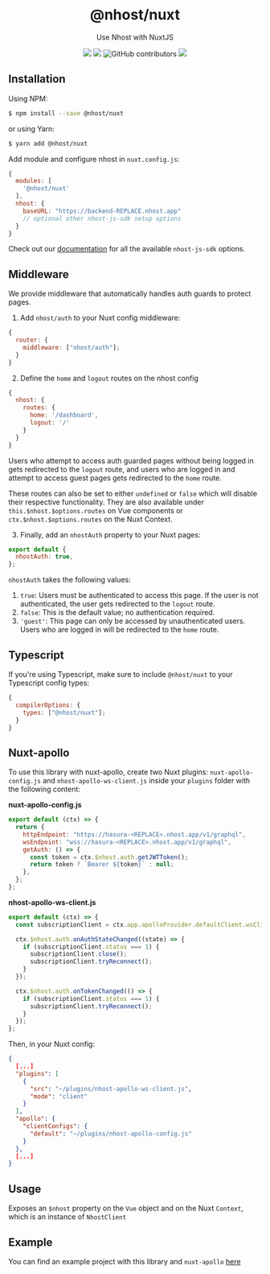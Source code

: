 <div align="center">
  <h1 align="center">
    @nhost/nuxt
  </h1>
  <p>Use Nhost with NuxtJS</p>
  <p>
    <img src="https://img.shields.io/npm/dt/@nhost/nuxt" />
    <img src="https://img.shields.io/npm/v/@nhost/nuxt" />
    <img alt="GitHub contributors" src="https://img.shields.io/github/contributors/nhost/nuxt-nhost-module">
    <img src="https://img.shields.io/npm/l/nhost" />
    </p>
  </p>
</div>

## Installation

Using NPM:

```bash
$ npm install --save @nhost/nuxt
```

or using Yarn:

```bash
$ yarn add @nhost/nuxt
```

Add module and configure nhost in `nuxt.config.js`:

```js
{
  modules: [
    '@nhost/nuxt'
  ],
  nhost: {
    baseURL: "https://backend-REPLACE.nhost.app"
    // optional other nhost-js-sdk setup options
  }
}
```

Check out our [documentation](https://docs.nhost.io/libraries/nhost-js-sdk#setup) for all the available `nhost-js-sdk` options.

## Middleware

We provide middleware that automatically handles auth guards to protect pages.

1. Add `nhost/auth` to your Nuxt config middleware:

```js
{
  router: {
    middleware: ["nhost/auth"];
  }
}
```

2. Define the `home` and `logout` routes on the nhost config

```js
{
  nhost: {
    routes: {
      home: '/dashboard',
      logout: '/'
    }
  }
}
```

Users who attempt to access auth guarded pages without being logged in gets redirected to the `logout` route, and users who are logged in and attempt to access guest pages gets redirected to the `home` route.

These routes can also be set to either `undefined` or `false` which will disable their respective functionality. They are also available under `this.$nhost.$options.routes` on Vue components or `ctx.$nhost.$options.routes` on the Nuxt Context.

3. Finally, add an `nhostAuth` property to your Nuxt pages:

```js
export default {
  nhostAuth: true,
};
```

`nhostAuth` takes the following values:

1. `true`: Users must be authenticated to access this page. If the user is not authenticated, the user gets redirected to the `logout` route.
2. `false`: This is the default value; no authentication required.
3. `'guest'`: This page can only be accessed by unauthenticated users. Users who are logged in will be redirected to the `home` route.

## Typescript

If you're using Typescript, make sure to include `@nhost/nuxt` to your Typescript config types:

```js
{
  compilerOptions: {
    types: ["@nhost/nuxt"];
  }
}
```

## Nuxt-apollo

To use this library with nuxt-apollo, create two Nuxt plugins: `nuxt-apollo-config.js` and `nhost-apollo-ws-client.js` inside your `plugins` folder with the following content:

**nuxt-apollo-config.js**

```js
export default (ctx) => {
  return {
    httpEndpoint: "https://hasura-<REPLACE>.nhost.app/v1/graphql",
    wsEndpoint: "wss://hasura-<REPLACE>.nhost.app/v1/graphql",
    getAuth: () => {
      const token = ctx.$nhost.auth.getJWTToken();
      return token ? `Bearer ${token}` : null;
    },
  };
};
```

**nhost-apollo-ws-client.js**

```js
export default (ctx) => {
  const subscriptionClient = ctx.app.apolloProvider.defaultClient.wsClient;

  ctx.$nhost.auth.onAuthStateChanged((state) => {
    if (subscriptionClient.status === 1) {
      subscriptionClient.close();
      subscriptionClient.tryReconnect();
    }
  });

  ctx.$nhost.auth.onTokenChanged(() => {
    if (subscriptionClient.status === 1) {
      subscriptionClient.tryReconnect();
    }
  });
};
```

Then, in your Nuxt config:

```json
{
  [...]
  "plugins": [
    {
      "src": "~/plugins/nhost-apollo-ws-client.js",
      "mode": "client"
    }
  ],
  "apollo": {
    "clientConfigs": {
      "default": "~/plugins/nhost-apollo-config.js"
    }
  },
  [...]
}
```

## Usage

Exposes an `$nhost` property on the `Vue` object and on the Nuxt `Context`, which is an instance of `NhostClient`

## Example

You can find an example project with this library and `nuxt-apollo` [here](https://github.com/nhost/nhost/tree/main/examples/nuxt)
